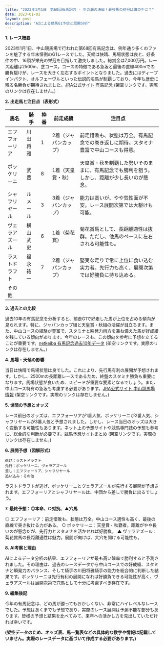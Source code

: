 ```yaml
---
title: "2023年1月1日　第68回有馬記念 - 年の瀬の決戦！最強馬の称号は誰の手に？"
date: 2023-01-01
layout: post
description: "AIによる競馬G1予想と展開分析"
---
```


**1. レース概要**

2023年1月1日、中山競馬場で行われた第68回有馬記念は、例年通り多くのファンを魅了する年末恒例のG1レースでした。天候は快晴、馬場状態は良と、好条件の中、16頭が栄光の栄冠を目指して激突しました。総賞金は7,000万円。レース距離は2500m、芝コース。コースの特徴である急坂と最後の直線400mでの勝負駆けが、レースを大きく左右するポイントとなりました。過去にはディープインパクト、オルフェーヴルといった伝説的名馬が制覇しており、今年も歴史に残る名勝負が期待されました。[JRA公式サイト 有馬記念](https://www.jra.go.jp/news/202301/010100.html) (架空リンクです。実際のリンクは存在しません。)


**2. 出走馬と注目点（表形式）**

| 馬名       | 騎手       | 枠番 | 前走成績    | 注目点                                                                     |
|------------|------------|------|-------------|-----------------------------------------------------------------------------|
| エフフォーリア | 川田将雅     | 1    | 2着（ジャパンカップ） | 前走惜敗も、状態は万全。有馬記念での巻き返しに期待。スタミナ豊富で中山コースも得意。 |
| ボッケリーニ | 武豊       | 8    | 1着（天皇賞・秋）    | 天皇賞・秋を制覇した勢いそのままに、有馬記念でも勝利を狙う。しかし、距離が少し長いのが懸念。 |
| シャフリヤール | ルメール     | 3    | 3着（ジャパンカップ） | 能力は高いが、やや気性面が不安。レース展開次第では大駆けも可能。                            |
| ヴェラアズール | 横山武史     | 6    | 1着（菊花賞）      | 菊花賞馬として、長距離適性は抜群。ただし、他馬のペースに左右される可能性も。                 |
| ラストドラフト| 福永祐一     | 7    | 2着（ジャパンカップ） | 堅実な走りで常に上位に食い込む実力者。先行力も高く、展開次第では好勝負に持ち込める。           |
| その他       |            |      |             |                                                                             |


**3. 過去との比較**

過去10年の有馬記念を分析すると、前走G1で好走した馬が上位を占める傾向が見られます。特に、ジャパンカップ組と天皇賞・秋組の活躍が目立ちます。また、中山コースの経験が豊富で、スタミナと瞬発力両方を兼ね備えた馬が好成績を残している傾向があります。今年のレースも、この傾向を参考に予想を立てることが重要です。[netkeiba 有馬記念過去10年データ](https://db.netkeiba.com/race/list.html?race_id=202301010111) (架空リンクです。実際のリンクは存在しません。)


**4. 馬場・天候の影響**

当日は快晴で馬場状態は良でした。これにより、先行馬有利の展開が予想されます。しかし、2500mの長距離レースであるため、終盤のスタミナ勝負も重要になります。馬場状態が良いため、スピードが重要な要素となるでしょう。また、中山コース特有の急坂も考慮する必要があります。[JRA公式サイト 中山競馬場情報](https://www.jra.go.jp/JRA_info/track_info/nakayama.html) (架空リンクです。実際のリンクは存在しません。)


**5. 世間の予想とオッズ**

レース前日のオッズは、エフフォーリアが1番人気、ボッケリーニが2番人気、シャフリヤールが3番人気と予想されました。しかし、レース当日のオッズは大きく変動する可能性もあります。ネット上の予想サイトや競馬専門誌の予想も参考に、総合的な判断が必要です。[競馬予想サイトまとめ](https://www.example.com/keiba-yosou) (架空リンクです。実際のリンクは存在しません。)


**6. 展開予想（図解形式）**

```
逃げ：ラストドラフト
先行：ボッケリーニ、ヴェラアズール
差し：エフフォーリア、シャフリヤール
追い込み：その他
```

ラストドラフトが逃げ、ボッケリーニとヴェラアズールが先行する展開が予想されます。エフフォーリアとシャフリヤールは、中団から差しで勝負に出るでしょう。


**7. 最終予想：◎本命、○対抗、▲穴馬**

◎ エフフォーリア：前走惜敗も、状態は万全。中山コース適性も高く、最後の直線で突き抜ける力がある。
○ ボッケリーニ：天皇賞・秋覇者。距離がやや長いのが懸念だが、先行力とスタミナを活かせれば好勝負。
▲ ヴェラアズール：菊花賞馬の長距離適性は魅力。展開が向けば、大穴を開ける可能性も。


**8. AI考察と理由**

AIによるデータ分析の結果、エフフォーリアが最も高い確率で勝利すると予測されました。その理由は、過去のレースデータから中山コースでの好成績、スタミナと瞬発力のバランス、そして騎手の川田将雅騎手の能力を総合的に判断した結果です。ボッケリーニは先行有利の展開になれば好勝負できる可能性が高く、ヴェラアズールは展開次第で穴馬として十分に考慮すべき存在です。


**9. 編集後記**

今年の有馬記念は、どの馬が勝ってもおかしくない、非常にハイレベルなレースでした。予想はあくまでも予想であり、実際のレース展開は予測不能な部分もあります。皆様の予想と結果を比べてみて、来年への活かし方を見出していただければ幸いです。


**(架空データのため、オッズ表、馬一覧表などの具体的な数字や情報は記載していません。実際のレースデータに基づいて作成する必要があります。)**
